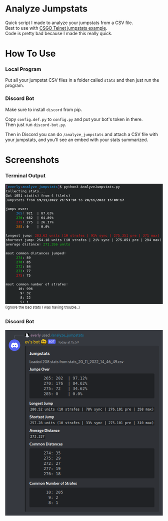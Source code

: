 # Analyze Jumpstats

Quick script I made to analyze your jumpstats from a CSV file. \
Best to use with [CSGO Telnet jumpstats example](https://github.com/everlyy/csgo-telnet/blob/main/examples/jumpstats.py). \
Code is pretty bad because I made this really quick.

# How To Use

### Local Program

Put all your jumpstat CSV files in a folder called `stats` and then just run the program. 

### Discord Bot

Make sure to install `discord` from pip.

Copy `config.def.py` to `config.py` and put your bot's token in there. \
Then just run `discord-bot.py`.

Then in Discord you can do `/analyze_jumpstats` and attach a CSV file with your jumpstats, and you'll see an embed with your stats summarized.

# Screenshots

### Terminal Output
![Terminal Output](screenshots/terminal-output.png) \
<sup>(Ignore the bad stats I was having trouble..)</sup>

### Discord Bot
![Discord Bot](screenshots/discord-bot.png)